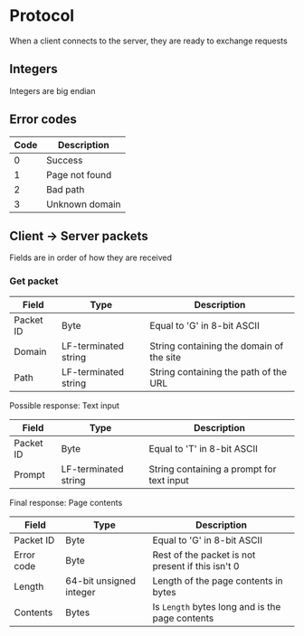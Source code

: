 # Protocol
When a client connects to the server, they are ready to exchange requests

## Integers
Integers are big endian

## Error codes
| Code | Description                                |
| ---- | ------------------------------------------ |
| 0    | Success                                    |
| 1    | Page not found                             |
| 2    | Bad path                                   |
| 3    | Unknown domain                             |

## Client -> Server packets
Fields are in order of how they are received

### Get packet

| Field       | Type                 | Description                                      |
| ----------- | -------------------- | ------------------------------------------------ |
| Packet ID   | Byte                 | Equal to 'G' in 8-bit ASCII                      |
| Domain      | LF-terminated string | String containing the domain of the site         |
| Path        | LF-terminated string | String containing the path of the URL            |

Possible response: Text input

| Field       | Type                 | Description                                      |
| ----------- | -------------------- | ------------------------------------------------ |
| Packet ID   | Byte                 | Equal to 'T' in 8-bit ASCII                      |
| Prompt      | LF-terminated string | String containing a prompt for text input        |

Final response: Page contents

| Field       | Type                    | Description                                       |
| ----------- | ----------------------- | ------------------------------------------------- |
| Packet ID   | Byte                    | Equal to 'G' in 8-bit ASCII                       |
| Error code  | Byte                    | Rest of the packet is not present if this isn't 0 |
| Length      | 64-bit unsigned integer | Length of the page contents in bytes              |
| Contents    | Bytes                   | Is `Length` bytes long and is the page contents   |
